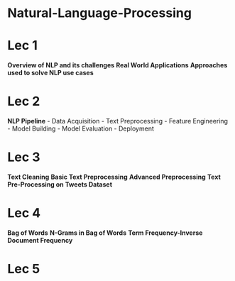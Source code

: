 # Natural-Language-Processing

# Lec 1
**Overview of NLP and its challenges**
**Real World Applications**
**Approaches used to solve NLP use cases**


# Lec 2
**NLP Pipeline**
    - Data Acquisition
    - Text Preprocessing
    - Feature Engineering
    - Model Building
    - Model Evaluation
    - Deployment

# Lec 3
**Text Cleaning**
**Basic Text Preprocessing**
**Advanced Preprocessing**
**Text Pre-Processing on Tweets Dataset**

# Lec 4
**Bag of Words** 
**N-Grams in Bag of Words**
**Term Frequency-Inverse Document Frequency**

# Lec 5
